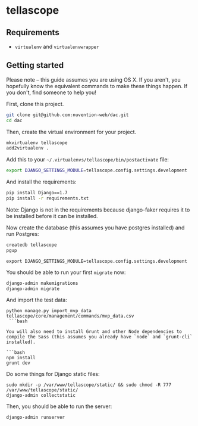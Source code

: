 tellascope
=============

## Requirements

- `virtualenv` and `virtualenvwrapper`

## Getting started
Please note – this guide assumes you are using OS X. If you aren't, you hopefully know the equivalent commands to make these things happen. If you don't, find someone to help you!

First, clone this project.

```bash
git clone git@github.com:nuvention-web/dac.git
cd dac
```

Then, create the virtual environment for your project.

```bash
mkvirtualenv tellascope
add2virtualenv .
```

Add this to your `~/.virtualenvs/tellascope/bin/postactivate` file:
```bash
export DJANGO_SETTINGS_MODULE=tellascope.config.settings.development
```

And install the requirements:

```bash
pip install Django==1.7
pip install -r requirements.txt
```

Note: Django is not in the requirements because django-faker requires it to be installed before it can be installed.

Now create the database (this assumes you have postgres installed) and run Postgres:

```bash
createdb tellascope
pgup
```

```
export DJANGO_SETTINGS_MODULE=tellascope.config.settings.development
```

You should be able to run your first `migrate` now:

```bash
django-admin makemigrations
django-admin migrate
```

And import the test data:

```
python manage.py import_mvp_data tellascope/core/management/commands/mvp_data.csv
 ```bash

You will also need to install Grunt and other Node dependencies to compile the Sass (this assumes you already have `node` and `grunt-cli` installed).

```bash
npm install
grunt dev
```

Do some things for Django static files:
```
sudo mkdir -p /var/www/tellascope/static/ && sudo chmod -R 777 /var/www/tellascope/static/
django-admin collectstatic
```

Then, you should be able to run the server:

```bash
django-admin runserver
```



